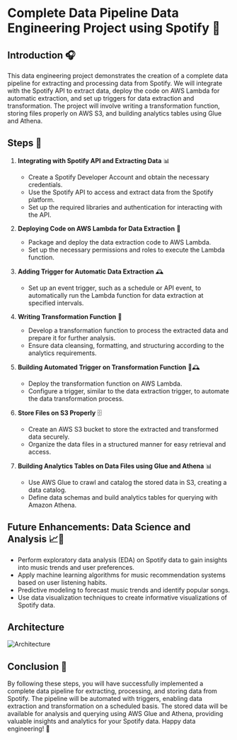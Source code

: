 # Complete Data Pipeline Data Engineering Project using Spotify 🎵

## Introduction 🎧

This data engineering project demonstrates the creation of a complete data pipeline for extracting and processing data from Spotify. We will integrate with the Spotify API to extract data, deploy the code on AWS Lambda for automatic extraction, and set up triggers for data extraction and transformation. The project will involve writing a transformation function, storing files properly on AWS S3, and building analytics tables using Glue and Athena.

## Steps 🚀

1. **Integrating with Spotify API and Extracting Data** 📊
   - Create a Spotify Developer Account and obtain the necessary credentials.
   - Use the Spotify API to access and extract data from the Spotify platform.
   - Set up the required libraries and authentication for interacting with the API.

2. **Deploying Code on AWS Lambda for Data Extraction** 🚀
   - Package and deploy the data extraction code to AWS Lambda.
   - Set up the necessary permissions and roles to execute the Lambda function.

3. **Adding Trigger for Automatic Data Extraction** 🕰️
   - Set up an event trigger, such as a schedule or API event, to automatically run the Lambda function for data extraction at specified intervals.

4. **Writing Transformation Function** 🔄
   - Develop a transformation function to process the extracted data and prepare it for further analysis.
   - Ensure data cleansing, formatting, and structuring according to the analytics requirements.

5. **Building Automated Trigger on Transformation Function** 🔄🕰️
   - Deploy the transformation function on AWS Lambda.
   - Configure a trigger, similar to the data extraction trigger, to automate the data transformation process.

6. **Store Files on S3 Properly** 🗄️
   - Create an AWS S3 bucket to store the extracted and transformed data securely.
   - Organize the data files in a structured manner for easy retrieval and access.

7. **Building Analytics Tables on Data Files using Glue and Athena** 📊
   - Use AWS Glue to crawl and catalog the stored data in S3, creating a data catalog.
   - Define data schemas and build analytics tables for querying with Amazon Athena.
  

     
## Future Enhancements: Data Science and Analysis 📈🧬

- Perform exploratory data analysis (EDA) on Spotify data to gain insights into music trends and user preferences.
- Apply machine learning algorithms for music recommendation systems based on user listening habits.
- Predictive modeling to forecast music trends and identify popular songs.
- Use data visualization techniques to create informative visualizations of Spotify data.

## Architecture

![Architecture](Spotify_data_pipeline_architecture.png)


## Conclusion 🏁

By following these steps, you will have successfully implemented a complete data pipeline for extracting, processing, and storing data from Spotify. The pipeline will be automated with triggers, enabling data extraction and transformation on a scheduled basis. The stored data will be available for analysis and querying using AWS Glue and Athena, providing valuable insights and analytics for your Spotify data. Happy data engineering! 🎉 
